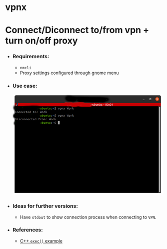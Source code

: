# vpnx

<h1>Connect/Diconnect to/from vpn + turn on/off proxy</h1>

- ### Requirements:

  - `nmcli`
  - Proxy settings configured through gnome menu

- ### Use case:

  ![vpnx_use](docs/images/vpnx_use.png)

- ### Ideas for further versions:
  - Have `stdout` to show connection process when connecting to `VPN`.
- ### References:
  - <a href="https://stackoverflow.com/questions/478898/how-do-i-execute-a-command-and-get-the-output-of-the-command-within-c-using-po"  > C++ `exec()` example</a>
